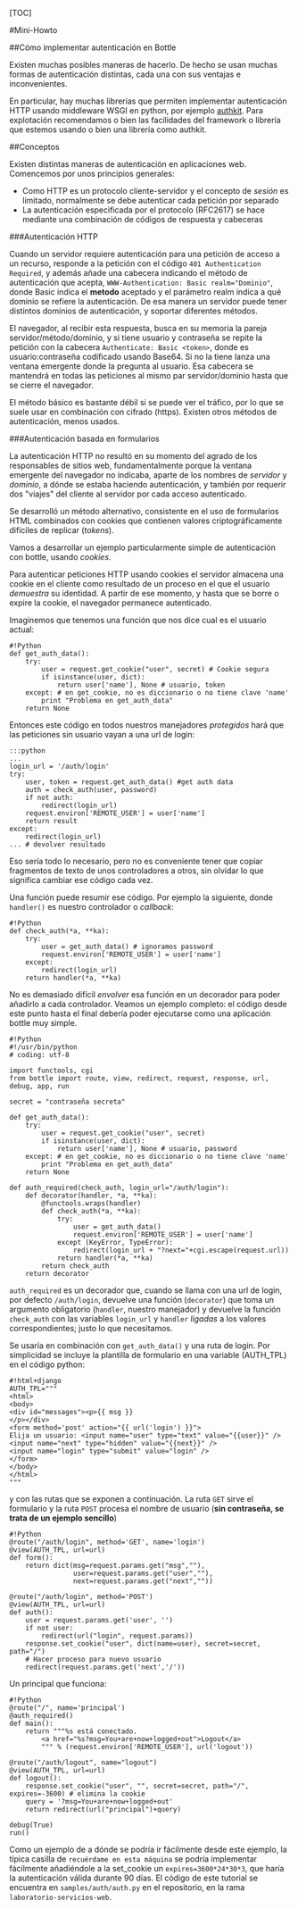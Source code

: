 [TOC]

#Mini-Howto

##Cómo implementar autenticación en Bottle

Existen muchas posibles maneras de hacerlo. De hecho
se usan muchas formas de autenticación distintas, cada
una con sus ventajas e inconvenientes.

[authkit]: http://authkit.org/

En particular, hay muchas librerías que permiten implementar autenticación HTTP
usando middleware WSGI en python, por ejemplo [authkit][]. Para explotación
recomendamos o bien las facilidades del framework o librería que estemos usando o bien
una librería como authkit.

##Conceptos

Existen distintas maneras de autenticación en aplicaciones web. Comencemos 
por unos principios generales:

- Como HTTP es un protocolo cliente-servidor y el concepto de *sesión*
  es limitado, normalmente se debe autenticar cada petición por separado
- La autenticación especificada por el protocolo (RFC2617) se hace mediante
  una combinación de códigos de respuesta y cabeceras

###Autenticación HTTP

Cuando un servidor requiere autenticación para una petición de acceso
a un recurso, responde a la petición con el código ``401 Authentication Required``,
y además añade una cabecera indicando el método de autenticación que acepta,
``WWW-Authentication: Basic realm="Dominio"``, donde Basic indica el
**metodo** aceptado y el parámetro realm indica a qué dominio se refiere la autenticación. De esa manera un servidor puede tener distintos dominios de autenticación, y soportar diferentes métodos.

El navegador, al recibir esta respuesta, busca en su memoria la pareja servidor/método/dominio, y si tiene usuario y contraseña se repite la petición con la cabecera
``Authenticate: Basic <token>``, donde <token> es usuario:contraseña codificado 
usando Base64. Si no la tiene lanza una ventana emergente donde la pregunta al
usuario. Esa cabecera se mantendrá en todas las peticiones al mismo par
servidor/dominio hasta que se cierre el navegador.

El método básico es bastante débil si se puede ver el tráfico, por lo que
se suele usar en combinación con cifrado (https). Existen otros métodos de
autenticación, menos usados.

###Autenticación basada en formularios

La autenticación HTTP no resultó en su momento del agrado de los
responsables de sitios web, fundamentalmente porque la ventana emergente
del navegador no indicaba, aparte de los nombres de *servidor* y *dominio*, a dónde se estaba haciendo autenticación, y también por requerir dos "viajes" del cliente al servidor por cada acceso autenticado.

Se desarrolló un método alternativo, consistente en el uso de formularios HTML
combinados con cookies que contienen valores criptográficamente
difíciles de replicar (*tokens*).

Vamos a desarrollar un ejemplo particularmente simple de autenticación con bottle,
usando *cookies*.


Para autenticar peticiones HTTP usando cookies el servidor almacena
una cookie en el cliente como resultado de un proceso en el que el usuario
*demuestra* su identidad. A partir de ese momento, y hasta que se borre o expire
la cookie, el navegador permanece autenticado.

Imaginemos que tenemos una función que nos dice
cual es el usuario actual:

    #!Python
    def get_auth_data():
        try:
            user = request.get_cookie("user", secret) # Cookie segura
            if isinstance(user, dict):
                return user['name'], None # usuario, token
        except: # en get_cookie, no es diccionario o no tiene clave 'name'
            print "Problema en get_auth_data"
        return None

Entonces este código en todos nuestros manejadores *protegidos*
hará que las peticiones sin usuario vayan a una url de login:

    :::python
    ...
    login_url = '/auth/login'
    try:
        user, token = request.get_auth_data() #get auth data
        auth = check_auth(user, password)
        if not auth:
            redirect(login_url)
        request.environ['REMOTE_USER'] = user['name']
        return result
    except:
        redirect(login_url)
    ... # devolver resultado

Eso sería todo lo necesario, pero no es conveniente tener que
copiar fragmentos de texto de unos controladores a otros, sin
olvidar lo que significa cambiar ese código cada vez.

Una función puede resumir ese código. Por ejemplo la siguiente,
donde `handler()` es nuestro controlador o *callback*:

    #!Python
    def check_auth(*a, **ka):
        try:
            user = get_auth_data() # ignoramos password
            request.environ['REMOTE_USER'] = user['name']
        except:
            redirect(login_url)
        return handler(*a, **ka)


No es demasiado difícil *envolver* esa función en un decorador para
poder añadirlo a cada controlador. Veamos un ejemplo completo: el código
desde este punto hasta el final debería poder ejecutarse como una 
aplicación bottle muy simple.

    #!Python
    #!/usr/bin/python
    # coding: utf-8

    import functools, cgi
    from bottle import route, view, redirect, request, response, url, debug, app, run

    secret = "contraseña secreta"

    def get_auth_data():
        try:
            user = request.get_cookie("user", secret)
            if isinstance(user, dict):
                return user['name'], None # usuario, password
        except: # en get_cookie, no es diccionario o no tiene clave 'name'
            print "Problema en get_auth_data"
        return None

    def auth_required(check_auth, login_url="/auth/login"):
        def decorator(handler, *a, **ka):
            @functools.wraps(handler)
            def check_auth(*a, **ka):
                try:
                    user = get_auth_data()
                    request.environ['REMOTE_USER'] = user['name']
                except (KeyError, TypeError):
                    redirect(login_url + "?next="+cgi.escape(request.url))
                return handler(*a, **ka)
            return check_auth
        return decorator

`auth_required` es un decorador que, cuando se llama con una url de
login, por defecto `/auth/login`, devuelve una función (`decorator`)
que toma un argumento obligatorio (`handler`, nuestro manejador) y
devuelve la función `check_auth` con las variables `login_url` y `handler`
*ligadas* a los valores correspondientes; justo lo que necesitamos.

Se usaría en combinación con `get_auth_data()` y una ruta de login.
Por simplicidad se incluye la plantilla de formulario en una variable
(AUTH_TPL) en el código python:

    #!html+django
    AUTH_TPL="""
    <html>
    <body>
    <div id="messages"><p>{{ msg }}
    </p></div>
    <form method='post' action="{{ url('login') }}">
    Elija un usuario: <input name="user" type="text" value="{{user}}" />
    <input name="next" type="hidden" value="{{next}}" />
    <input name="login" type="submit" value="login" />
    </form>
    </body>
    </html>
    """
    
y con las rutas que se exponen a continuación. La ruta `GET`
sirve el formulario y la ruta `POST` procesa el nombre
de usuario (**sin contraseña, se trata de un ejemplo sencillo**) 

    #!Python
    @route("/auth/login", method='GET', name='login')
    @view(AUTH_TPL, url=url)
    def form():
        return dict(msg=request.params.get("msg",""),
                    user=request.params.get("user",""),
                    next=request.params.get("next",""))

    @route("/auth/login", method='POST')
    @view(AUTH_TPL, url=url)
    def auth():
        user = request.params.get('user', '')
        if not user:
            redirect(url("login", request.params))
        response.set_cookie("user", dict(name=user), secret=secret, path="/")
        # Hacer proceso para nuevo usuario
        redirect(request.params.get('next','/'))

Un principal que funciona:

    #!Python
    @route("/", name='principal')
    @auth_required()
    def main():
        return """%s está conectado.
            <a href="%s?msg=You+are+now+logged+out">Logout</a>
            """ % (request.environ['REMOTE_USER'], url('logout'))

    @route("/auth/logout", name="logout")
    @view(AUTH_TPL, url=url)
    def logout():
        response.set_cookie("user", "", secret=secret, path="/", expires=-3600) # elimina la cookie
        query = '?msg=You+are+now+logged+out'
        return redirect(url("principal")+query)

    debug(True)
    run()

Como un ejemplo de a dónde se podría ir fácilmente desde este ejemplo,
la típica casilla de ``recuérdame en esta máquina`` se podría implementar
fácilmente añadiéndole a la set_cookie un ``expires=3600*24*30*3``, que
haría la autenticación válida durante 90 días. El código de este tutorial se
encuentra en ``samples/auth/auth.py`` en el repositorio, en la rama
``laboratorio-servicios-web``.
